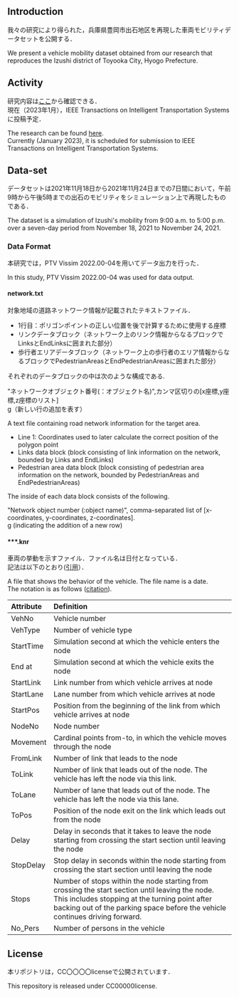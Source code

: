 ## Introduction
我々の研究により得られた，兵庫県豊岡市出石地区を再現した車両モビリティデータセットを公開する．


We present a vehicle mobility dataset obtained from our research that reproduces the Izushi district of Toyooka City, Hyogo Prefecture.

## Activity
研究内容は[ここ](https://ieeexplore.ieee.org/abstract/document/9767393)から確認できる．
<br>
現在（2023年1月），IEEE Transactions on Intelligent Transportation Systemsに投稿予定．


The research can be found [here](https://ieeexplore.ieee.org/abstract/document/9767393).
<br>
Currently (January 2023), it is scheduled for submission to IEEE Transactions on Intelligent Transportation Systems.

## Data-set
データセットは2021年11月18日から2021年11月24日までの7日間において，午前9時から午後5時までの出石のモビリティをシミュレーション上で再現したものである．


The dataset is a simulation of Izushi's mobility from 9:00 a.m. to 5:00 p.m. over a seven-day period from November 18, 2021 to November 24, 2021.

### Data Format
本研究では，PTV Vissim 2022.00-04を用いてデータ出力を行った．


In this study, PTV Vissim 2022.00-04 was used for data output.

#### network.txt
対象地域の道路ネットワーク情報が記載されたテキストファイル．

- 1行目：ポリゴンポイントの正しい位置を後で計算するために使用する座標
- リンクデータブロック（ネットワーク上のリンク情報からなるブロックでLinksとEndLinksに囲まれた部分）
- 歩行者エリアデータブロック（ネットワーク上の歩行者のエリア情報からなるブロックでPedestrianAreasとEndPedestrianAreasに囲まれた部分）

それぞれのデータブロックの中は次のような構成である.

"ネットワークオブジェクト番号(：オブジェクト名)",カンマ区切りの[x座標,y座標,z座標のリスト]
<br>
g（新しい行の追加を表す）


A text file containing road network information for the target area.

- Line 1: Coordinates used to later calculate the correct position of the polygon point
- Links data block (block consisting of link information on the network, bounded by Links and EndLinks)
- Pedestrian area data block (block consisting of pedestrian area information on the network, bounded by PedestrianAreas and EndPedestrianAreas)

The inside of each data block consists of the following.

"Network object number (:object name)", comma-separated list of [x-coordinates, y-coordinates, z-coordinates].
<br>
g (indicating the addition of a new row)

#### ***.knr
車両の挙動を示すファイル．ファイル名は日付となっている．
<br>
記法は以下のとおり([引用](https://cgi.ptvgroup.com/vision-help/VISSIM_2022_ENG/Content/11_Auswertungen/AuswertungKnotenauswertung.htm)）．


A file that shows the behavior of the vehicle. The file name is a date.
<br>
The notation is as follows ([citation](https://cgi.ptvgroup.com/vision-help/VISSIM_2022_ENG/Content/11_Auswertungen/AuswertungKnotenauswertung.htm)).

|Attribute|Definition|
|:--|:--|
|VehNo|Vehicle number|
|VehType|Number of vehicle type|
|StartTime|Simulation second at which the vehicle enters the node|
|End at|Simulation second at which the vehicle exits the node|
|StartLink|Link number from which vehicle arrives at node|
|StartLane|Lane number from which vehicle arrives at node|
|StartPos|Position from the beginning of the link from which vehicle arrives at node|
|NodeNo|Node number|
|Movement|Cardinal points from-to, in which the vehicle moves through the node|
|FromLink|Number of link that leads to the node|
|ToLink|Number of link that leads out of the node. The vehicle has left the node via this link.|
|ToLane|Number of lane that leads out of the node. The vehicle has left the node via this lane.|
|ToPos|Position of the node exit on the link which leads out from the node|
|Delay|Delay in seconds that it takes to leave the node starting from crossing the start section until leaving the node|
|StopDelay|Stop delay in seconds within the node starting from crossing the start section until leaving the node|
|Stops|Number of stops within the node starting from crossing the start section until leaving the node. This includes stopping at the turning point after backing out of the parking space before the vehicle continues driving forward.|
|No_Pers|Number of persons in the vehicle|

## License
本リポジトリは，CC〇〇〇〇licenseで公開されています．


This repository is released under CC00000license.
